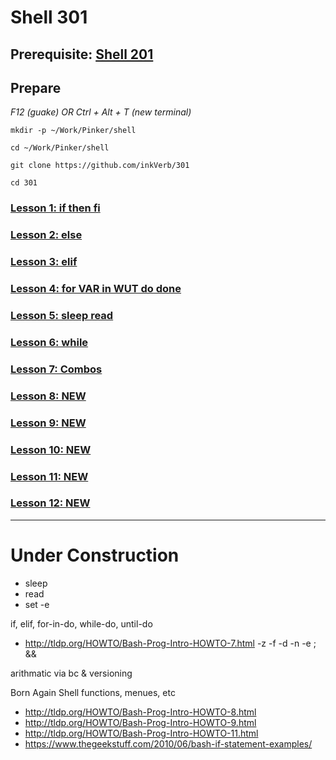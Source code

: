 # Shell 301

## Prerequisite: [Shell 201](https://github.com/inkVerb/Pinker/tree/master/201-shell)

## Prepare

*F12 (guake) OR Ctrl + Alt + T (new terminal)*

`mkdir -p ~/Work/Pinker/shell`

`cd ~/Work/Pinker/shell`

`git clone https://github.com/inkVerb/301`

`cd 301`

### [Lesson 1: if then fi](https://github.com/inkVerb/pinker/blob/master/301-shell/Lesson-01.md)

### [Lesson 2: else](https://github.com/inkVerb/pinker/blob/master/301-shell/Lesson-02.md)

### [Lesson 3: elif](https://github.com/inkVerb/pinker/blob/master/301-shell/Lesson-03.md)

### [Lesson 4: for VAR in WUT do done](https://github.com/inkVerb/pinker/blob/master/301-shell/Lesson-04.md)

### [Lesson 5: sleep read](https://github.com/inkVerb/pinker/blob/master/301-shell/Lesson-05.md)

### [Lesson 6: while](https://github.com/inkVerb/pinker/blob/master/301-shell/Lesson-06.md)

### [Lesson 7: Combos](https://github.com/inkVerb/pinker/blob/master/301-shell/Lesson-07.md)

### [Lesson 8: NEW](https://github.com/inkVerb/pinker/blob/master/301-shell/Lesson-08.md)

### [Lesson 9: NEW](https://github.com/inkVerb/pinker/blob/master/301-shell/Lesson-09.md)

### [Lesson 10: NEW](https://github.com/inkVerb/pinker/blob/master/301-shell/Lesson-10.md)

### [Lesson 11: NEW](https://github.com/inkVerb/pinker/blob/master/301-shell/Lesson-11.md)

### [Lesson 12: NEW](https://github.com/inkVerb/pinker/blob/master/301-shell/Lesson-12.md)
___
# Under Construction

- sleep
- read
- set -e

if, elif, for-in-do, while-do, until-do
- http://tldp.org/HOWTO/Bash-Prog-Intro-HOWTO-7.html
-z -f -d -n -e
 ; &&

arithmatic via bc & versioning

Born Again Shell
functions, menues, etc
- http://tldp.org/HOWTO/Bash-Prog-Intro-HOWTO-8.html
- http://tldp.org/HOWTO/Bash-Prog-Intro-HOWTO-9.html
- http://tldp.org/HOWTO/Bash-Prog-Intro-HOWTO-11.html
- https://www.thegeekstuff.com/2010/06/bash-if-statement-examples/
